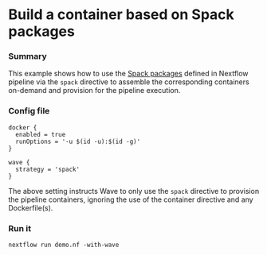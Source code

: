 # Build a container based on Spack packages

### Summary 

This example shows how to use the [Spack packages](https://spack.io/) defined in 
Nextflow pipeline via the `spack` directive to assemble the corresponding containers 
on-demand and provision for the pipeline execution. 

### Config file 

```
docker {
  enabled = true
  runOptions = '-u $(id -u):$(id -g)'
}

wave {
  strategy = 'spack'
}
```

The above setting instructs Wave to only use the `spack` directive to provision the pipeline containers, ignoring the use of the container directive and any Dockerfile(s).


### Run it 

```
nextflow run demo.nf -with-wave
```
